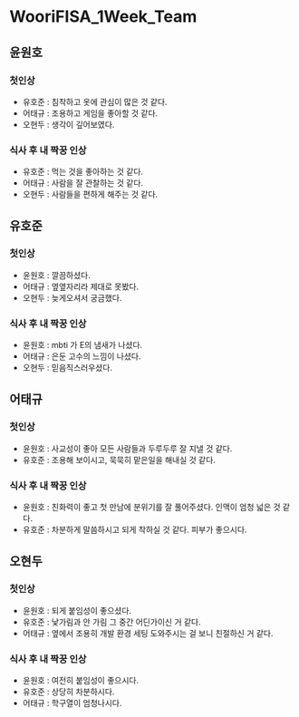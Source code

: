 # WooriFISA_1Week_Team

## 윤원호

### 첫인상
- 유호준 : 침착하고 옷에 관심이 많은 것 같다.
- 어태규 : 조용하고 게임을 좋아할 것 같다.
- 오현두 : 생각이 깊어보였다.

### 식사 후 내 짝꿍 인상
- 유호준 : 먹는 것을 좋아하는 것 같다.
- 어태규 : 사람을 잘 관찰하는 것 같다.
- 오현두 : 사람들을 편하게 해주는 것 같다.

## 유호준

### 첫인상
- 윤원호 : 깔끔하셨다.
- 어태규 : 옆옆자리라 제대로 못봤다.
- 오현두 : 늦게오셔서 궁금했다.

### 식사 후 내 짝꿍 인상
- 윤원호 : mbti 가 E의 냄새가 나셨다. 
- 어태규 : 은둔 고수의 느낌이 나셨다.
- 오현두 : 믿음직스러우셨다. 

## 어태규

### 첫인상
- 윤원호 : 사교성이 좋아 모든 사람들과 두루두루 잘 지낼 것 같다.
- 유호준 : 조용해 보이시고, 묵묵히 맡은일을 해내실 것 같다.

### 식사 후 내 짝꿍 인상
- 윤원호 : 친화력이 좋고 첫 만남에 분위기를 잘 풀어주셨다. 인맥이 엄청 넓은 것 같다.
- 유호준 : 차분하게 말씀하시고 되게 착하실 것 같다. 피부가 좋으시다.

## 오현두

### 첫인상
- 윤원호 : 되게 붙임성이 좋으셨다.
- 유호준 : 낯가림과 안 가림 그 중간 어딘가이신 거 같다.
- 어태규 : 옆에서 조용히 개발 환경 세팅 도와주시는 걸 보니 친절하신 거 같다.

### 식사 후 내 짝꿍 인상
- 윤원호 : 여전히 붙임성이 좋으시다.
- 유호준 : 상당히 차분하시다.
- 어태규 : 학구열이 엄청나시다.
